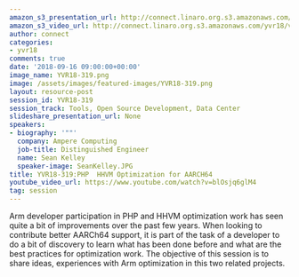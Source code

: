 ```yaml
---
amazon_s3_presentation_url: http://connect.linaro.org.s3.amazonaws.com/yvr18/presentations/yvr18-319.pdf
amazon_s3_video_url: http://connect.linaro.org.s3.amazonaws.com/yvr18/videos/yvr18-319.mp4
author: connect
categories:
- yvr18
comments: true
date: '2018-09-16 09:00:00+00:00'
image_name: YVR18-319.png
image: /assets/images/featured-images/YVR18-319.png
layout: resource-post
session_id: YVR18-319
session_track: Tools, Open Source Development, Data Center
slideshare_presentation_url: None
speakers:
- biography: '""'
  company: Ampere Computing
  job-title: Distinguished Engineer
  name: Sean Kelley
  speaker-image: SeanKelley.JPG
title: YVR18-319:PHP  HHVM Optimization for AARCH64
youtube_video_url: https://www.youtube.com/watch?v=blOsjq6glM4
tag: session
---
```


Arm developer participation in PHP and HHVM optimization work has seen quite a bit of improvements over the past few years.  When looking to contribute better AARCh64 support, it is part of the task of a developer to do a bit of discovery to learn what has been done before and what are the best practices for optimization work.  The objective of this session is to share ideas, experiences with Arm optimization in this two related projects.
